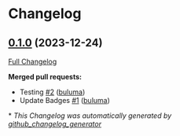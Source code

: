 # Changelog

## [0.1.0](https://github.com/buluma/ansible-role-bareos_fd/tree/0.1.0) (2023-12-24)

[Full Changelog](https://github.com/buluma/ansible-role-bareos_fd/compare/8a651a8926d4f44e107ec945fc96e8e1bb5879c2...0.1.0)

**Merged pull requests:**

- Testing [\#2](https://github.com/buluma/ansible-role-bareos_fd/pull/2) ([buluma](https://github.com/buluma))
- Update Badges [\#1](https://github.com/buluma/ansible-role-bareos_fd/pull/1) ([buluma](https://github.com/buluma))



\* *This Changelog was automatically generated by [github_changelog_generator](https://github.com/github-changelog-generator/github-changelog-generator)*
